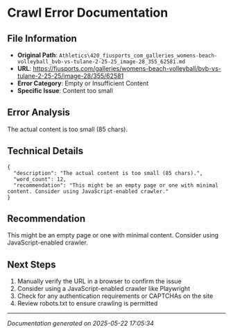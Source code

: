 # Crawl Error Documentation

## File Information
- **Original Path**: `Athletics\420_fiusports_com_galleries_womens-beach-volleyball_bvb-vs-tulane-2-25-25_image-28_355_62581.md`
- **URL**: https://fiusports.com/galleries/womens-beach-volleyball/bvb-vs-tulane-2-25-25/image-28/355/62581
- **Error Category**: Empty or Insufficient Content
- **Specific Issue**: Content too small

## Error Analysis
The actual content is too small (85 chars).

## Technical Details
```
{
  "description": "The actual content is too small (85 chars).",
  "word_count": 12,
  "recommendation": "This might be an empty page or one with minimal content. Consider using JavaScript-enabled crawler."
}
```

## Recommendation
This might be an empty page or one with minimal content. Consider using JavaScript-enabled crawler.

## Next Steps
1. Manually verify the URL in a browser to confirm the issue
2. Consider using a JavaScript-enabled crawler like Playwright
3. Check for any authentication requirements or CAPTCHAs on the site
4. Review robots.txt to ensure crawling is permitted

---
*Documentation generated on 2025-05-22 17:05:34*
